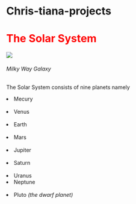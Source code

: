 # Chris-tiana-projects

<Html>
<Body>
<h1 style="color: red;"> The Solar System</h1>
<Img src="https://cdn.mos.cms.futurecdn.net/YMtayWGwpiau57vwqDrDad.jpg">
<h6> Milky Way Galaxy</h6>
<P> The Solar System consists of <bold>nine</bold> planets namely<br> <li> Mecury</li> <br> <li> Venus</li> <br> <li> Earth</li> <br> <li> Mars</li> <br> <li> Jupiter</li> <br> <li> Saturn</li> <br> <li> Uranus</li> <li> Neptune</li> <br> <li> Pluto <em>(the dwarf planet)</em> </li></P>
</Body>
</Html>

